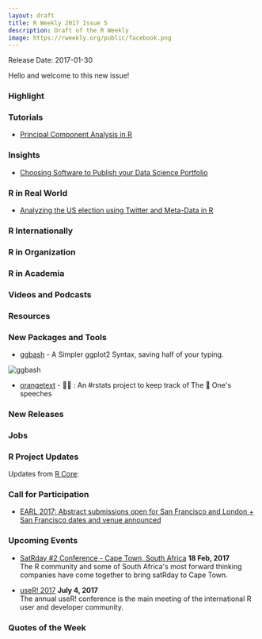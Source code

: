 ```yaml
---
layout: draft
title: R Weekly 2017 Issue 5
description: Draft of the R Weekly
image: https://rweekly.org/public/facebook.png
---
```


Release Date: 2017-01-30

Hello and welcome to this new issue!

### Highlight



### Tutorials

+ [Principal Component Analysis in R](https://poissonisfish.wordpress.com/2017/01/23/principal-component-analysis-in-r/)





### Insights

+ [Choosing Software to Publish your Data Science Portfolio](http://www.arilamstein.com/blog/2017/01/23/choosing-software-publish-data-science-portfolio/)



### R in Real World

+ [Analyzing the US election using Twitter and Meta-Data in R](https://behaviouralthinking.com/2016/07/29/analyzing-the-us-election-using-twitter-and-meta-data-in-r/)




### R Internationally



### R in Organization




### R in Academia 



### Videos and Podcasts





### Resources




### New Packages and Tools

+ [ggbash](https://github.com/caprice-j/ggbash) -  A Simpler ggplot2 Syntax, saving half of your typing.

![ggbash](https://cdn.rawgit.com/caprice-j/ggbash/ddd16012/README-func.png)

+ [orangetext](https://github.com/hrbrmstr/orangetext) - 🍊📄 : An #rstats project to keep track of The 🍊 One's speeches 

### New Releases




### Jobs




### R Project Updates

Updates from [R Core](http://developer.r-project.org/blosxom.cgi/R-devel/NEWS):



### Call for Participation

+ [EARL 2017: Abstract submissions open for San Francisco and London + San Francisco dates and venue announced](http://www.mango-solutions.com/wp/?p=6475)

### Upcoming Events

+ [SatRday #2 Conference - Cape Town, South Africa](http://capetown2017.satrdays.org/) **18 Feb, 2017** <br />
The R community and some of South Africa's most forward thinking companies have come together to bring satRday to Cape Town.

+ [useR! 2017](http://user2017.brussels/) **July 4, 2017** <br />
The annual useR! conference is the main meeting of the international R user and developer community.

### Quotes of the Week

